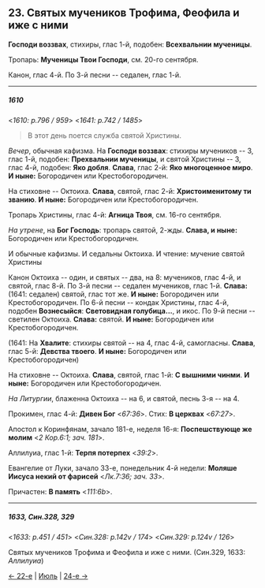 
## 23. Святых мучеников Трофима, Феофила и иже с ними

**Господи воззвах**, стихиры, глас 1-й, подобен: **Всехвальнии мученицы**.

Тропарь: **Мученицы Твои Господи**, см. 20-го сентября. 

Канон, глас 4-й. По 3-й песни -- седален, глас 1-й.

---

##### 1610

<*1610: p.796 / 959*>
<*1641: p.742 / 1485*>

> В этот день поется служба святой Христины.

*Вечер*, обычная кафизма. На **Господи воззвах**: стихиры мучеников -- 3, глас 1-й, 
подобен: **Прехвальнии мученицы**, и святой Христины -- 3, глас 4-й, подобен: **Яко добля**. 
**Слава**, глас 2-й: **Яко многоценное миро**. **И ныне:** Богородичен или Крестобогородичен.

На стиховне -- Октоиха. **Слава**, святой, глас 2-й: **Христоименитому ти званию**.
**И ныне:** Богородичен или Крестобогородичен. 

Тропарь Христины, глас 4-й: **Агница Твоя**, см. 16-го сентября.

*На утрене*, на **Бог Господь**: тропарь святой, 2-жды.
**Слава, и ныне:** Богородичен или Крестобогородичен.

И обычные кафизмы. И седальны Октоиха. И чтение: мучение святой Христины

Канон Октоиха -- один, и святых -- два, на 8: мучеников, глас 4-й, и святой, глас 8-й.
По 3-й песни -- седален мучеников, глас 1-й. **Слава:** (1641: седален) святой, глас тот же.
**И ныне:** Богородичен или Крестобогородичен. 
По 6-й песни -- кондак Христины, глас 4-й, подобен **Вознесыйся**: **Световидная голубица...**, и икос.
По 9-й песни -- светилен Октоиха. **Слава:** святой. **И ныне:** Богородичен или Крестобогородичен.

(1641: На **Хвалите**: стихиры святой -- на 4, глас 4-й, самогласны. **Слава**, глас 5-й: 
**Девства твоего**. **И ныне:** Богородичен или Крестобогородичен)

На стиховне -- Октоиха. **Слава**, святой, глас 1-й: **С вышними чинми**.
**И ныне:** Богородичен или Крестобогородичен.

*На Литургии*, блаженна Октоиха -- на 6, и святой, песнь 3-я -- на 4.

Прокимен, глас 4-й: **Дивен Бог** <*67:36*>. Стих: **В церквах** <*67:27*>.

Апостол к Коринфянам, зачало 181-е, неделя 16-я:
**Поспешствующе же молим** <*2 Кор.6:1; зач. 181*>.

Аллилуиа, глас 1-й: **Терпя потерпех** <*39:2*>.

Евангелие от Луки, зачало 33-е, понедельник 4-й недели:
**Моляше Иисуса некий от фарисей** <*Лк.7:36; зач. 33*>.

Причастен: **В память** <*111:6b*>.

---

##### 1633, Син.328, 329

<*1633: p.451 / 451*>
<*Син.328: p.142v / 174*>
<*Син.329: p.124v / 126*>

Святых мучеников Трофима и Феофила и иже с ними. (Син.329, 1633: *Аллилуиа*)

[← 22-е](07_22_SAB.ru.md) | [Июль](README.md#23-й) | [24-е →](07_24_SAB.ru.md)
